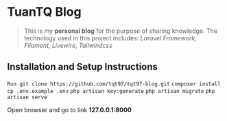 # TuanTQ Blog
>This is my **personal blog** for the purpose of sharing knowledge. The technology used in this project includes: *Laravel Framework*, *Filament*, *Livewire*, *Tailwindcss*

## Installation and Setup Instructions

`Run git clone https://github.com/tqt97/tqt97-blog.git`
`composer install`
`cp .env.example .env`
`php artisan key:generate`
`php artisan migrate`
`php artisan serve`

Open browser and go to link **127.0.0.1:8000**

 
